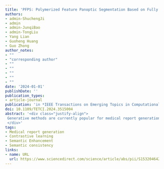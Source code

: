 ```yaml
---
title: 'PFPS: Polymerized Feature Panoptic Segmentation Based on Fully Convolutional Networks'
authors:
- admin-ShuchengJi
- admin
- admin-JunqiBao
- admin-TongLiu
- Yang Lian
- Guoheng Huang
- Guo Zhong
author_notes:
- ""
- "corresponding author"
- ""
- ""
- ""
- ""
- ""
date: '2024-01-01'
publishDate: ''
publication_types:
- article-journal
publication: 'in *IEEE Transactions on Emerging Topics in Computational Intelligence* [SCI,JCR Q2]'
doi: 10.1109/TETCI.2024.3515004
abstract: '<div class="justify-align">
 Generative methods are currently popular for medical report generation, as they automatically generate professional reports from input images, assisting physicians in making faster and more accurate decisions. However, current methods face significant challenges: 1) Lesion areas in medical images are often difficult for models to capture accurately, and 2) even when captured, these areas are frequently not described using precise clinical diagnostic terms. To address these problems, we propose a Visual-Linguistic Diagnostic Semantic Enhancement model (VLDSE) to generate high-quality reports. Our approach employs supervised contrastive learning in the Image and Report Semantic Consistency (IRSC) module to bridge the semantic gap between visual and linguistic features. Additionally, we design the Visual Semantic Qualification and Quantification (VSQQ) module and the Post-hoc Semantic Correction (PSC) module to enhance visual semantics and inter-word relationships, respectively. Experiments demonstrate that our model achieves promising performance on the publicly available IU X-RAY and MIMIC-MV datasets. Specifically, on the IU X-RAY dataset, our model achieves a BLEU-4 score of 18.6%, improving the baseline by 12.7%. On the MIMIC-MV dataset, our model improves the BLEU-1 score by 10.7% over the baseline. These results demonstrate the ability of our model to generate accurate and fluent descriptions of lesion areas.
 </div>'
tags:
- Medical report generation
- Contrastive learning
- Semantic Enhancement
- Semantic consistency
links:
- name: URL
  url: https://www.sciencedirect.com/science/article/abs/pii/S1532046424001825
---
```

